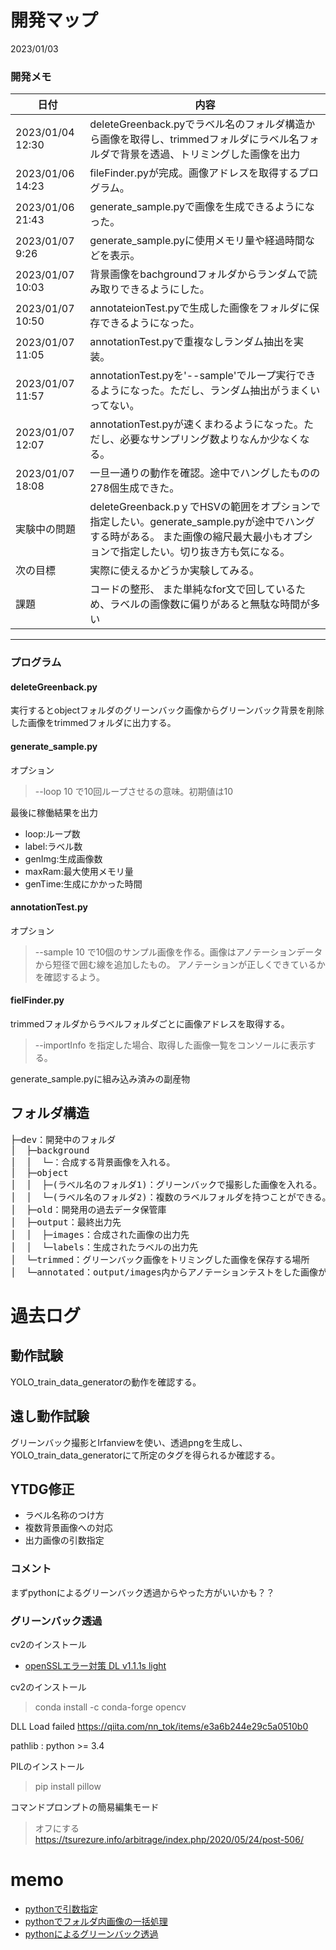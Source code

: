 # 開発マップ

2023/01/03

### 開発メモ
| 日付 | 内容 |
----|----
| 2023/01/04 12:30 | deleteGreenback.pyでラベル名のフォルダ構造から画像を取得し、trimmedフォルダにラベル名フォルダで背景を透過、トリミングした画像を出力 |
| 2023/01/06 14:23 | fileFinder.pyが完成。画像アドレスを取得するプログラム。 |
| 2023/01/06 21:43 | generate_sample.pyで画像を生成できるようになった。 |
| 2023/01/07 9:26 | generate_sample.pyに使用メモリ量や経過時間などを表示。 |
| 2023/01/07 10:03 | 背景画像をbachgroundフォルダからランダムで読み取りできるようにした。 |
| 2023/01/07 10:50 | annotateionTest.pyで生成した画像をフォルダに保存できるようになった。 |
| 2023/01/07 11:05 | annotationTest.pyで重複なしランダム抽出を実装。 |
| 2023/01/07 11:57 | annotationTest.pyを'--sample'でループ実行できるようになった。ただし、ランダム抽出がうまくいってない。|
| 2023/01/07 12:07 | annotationTest.pyが速くまわるようになった。ただし、必要なサンプリング数よりなんか少なくなる。 |
| 2023/01/07 18:08 | 一旦一通りの動作を確認。途中でハングしたものの278個生成できた。 |
| 実験中の問題 | deleteGreenback.pｙでHSVの範囲をオプションで指定したい。generate_sample.pyが途中でハングする時がある。 また画像の縮尺最大最小もオプションで指定したい。切り抜き方も気になる。|
| 次の目標 | 実際に使えるかどうか実験してみる。 |
| 課題 | コードの整形、 また単純なfor文で回しているため、ラベルの画像数に偏りがあると無駄な時間が多い|

---

### プログラム

#### deleteGreenback.py
実行するとobjectフォルダのグリーンバック画像からグリーンバック背景を削除した画像をtrimmedフォルダに出力する。

#### generate_sample.py
オプション
> --loop 10
で10回ループさせるの意味。初期値は10

最後に稼働結果を出力
- loop:ループ数
- label:ラベル数
- genImg:生成画像数
- maxRam:最大使用メモリ量
- genTime:生成にかかった時間

#### annotationTest.py
オプション
> --sample 10
で10個のサンプル画像を作る。画像はアノテーションデータから短径で囲む線を追加したもの。
アノテーションが正しくできているかを確認するよう。


#### fielFinder.py
trimmedフォルダからラベルフォルダごとに画像アドレスを取得する。
> --importInfo
を指定した場合、取得した画像一覧をコンソールに表示する。


generate_sample.pyに組み込み済みの副産物


## フォルダ構造
<pre>
├─dev：開発中のフォルダ
│  ├─background
│  │  └─：合成する背景画像を入れる。
│  ├─object
│  │  ├─(ラベル名のフォルダ1)：グリーンバックで撮影した画像を入れる。
│  │  └─(ラベル名のフォルダ2)：複数のラベルフォルダを持つことができる。
│  ├─old：開発用の過去データ保管庫
│  ├─output：最終出力先
│  │  ├─images：合成された画像の出力先
│  │  └─labels：生成されたラベルの出力先
│  └─trimmed：グリーンバック画像をトリミングした画像を保存する場所
│  └─annotated：output/images内からアノテーションテストをした画像が保存される場所
</pre>


# 過去ログ
## 動作試験
YOLO_train_data_generatorの動作を確認する。

## 遠し動作試験
グリーンバック撮影とIrfanviewを使い、透過pngを生成し、YOLO_train_data_generatorにて所定のタグを得られるか確認する。

## YTDG修正
- ラベル名称のつけ方
- 複数背景画像への対応
- 出力画像の引数指定

### コメント
まずpythonによるグリーンバック透過からやった方がいいかも？？

### グリーンバック透過
cv2のインストール
- [openSSLエラー対策 DL v1.1.1s light](https://qiita.com/SatoshiGachiFujimoto/items/6362de71b8756d8341e7)

cv2のインストール
> conda install -c conda-forge opencv

DLL Load failed
https://qiita.com/nn_tok/items/e3a6b244e29c5a0510b0

pathlib : python >= 3.4

PILのインストール
> pip install pillow

コマンドプロンプトの簡易編集モード
> オフにする
> https://tsurezure.info/arbitrage/index.php/2020/05/24/post-506/


# memo
- [pythonで引数指定](https://qiita.com/stkdev/items/e262dada7b68ea91aa0c)
- [pythonでフォルダ内画像の一括処理](https://zenn.dev/k_neko3/articles/8b89b0ab1c29f8)
- [pythonによるグリーンバック透過](https://teratail.com/questions/355396?link=qa_related_sp)


